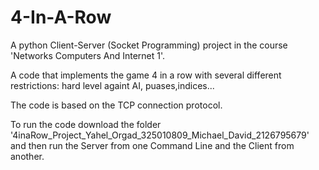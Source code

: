 # 4-In-A-Row
A python Client-Server (Socket Programming) project in the course 'Networks Computers And Internet 1'.

A code that implements the game 4 in a row with several different restrictions: hard level againt AI, puases,indices...

The code is based on the TCP connection protocol.

To run the code download the folder '4inaRow_Project_Yahel_Orgad_325010809_Michael_David_2126795679' and then run the Server from one Command Line and the Client from another.
